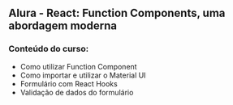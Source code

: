 ## Alura - React: Function Components, uma abordagem moderna

### Conteúdo do curso:

* Como utilizar Function Component
* Como importar e utilizar o Material UI
* Formulário com React Hooks
* Validação de dados do formulário